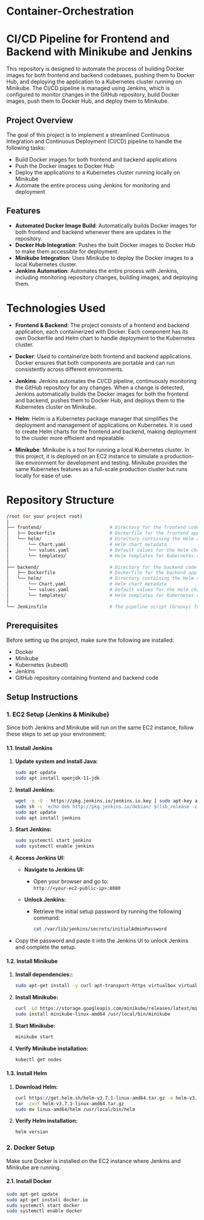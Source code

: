 # Container-Orchestration

# CI/CD Pipeline for Frontend and Backend with Minikube and Jenkins

This repository is designed to automate the process of building Docker images for both frontend and backend codebases, pushing them to Docker Hub, and deploying the application to a Kubernetes cluster running on Minikube. The CI/CD pipeline is managed using Jenkins, which is configured to monitor changes in the GitHub repository, build Docker images, push them to Docker Hub, and deploy them to Minikube.

## Project Overview

The goal of this project is to implement a streamlined Continuous Integration and Continuous Deployment (CI/CD) pipeline to handle the following tasks:

- Build Docker images for both frontend and backend applications
- Push the Docker images to Docker Hub
- Deploy the applications to a Kubernetes cluster running locally on Minikube
- Automate the entire process using Jenkins for monitoring and deployment

## Features

- **Automated Docker Image Build**: Automatically builds Docker images for both frontend and backend whenever there are updates in the repository.
- **Docker Hub Integration**: Pushes the built Docker images to Docker Hub to make them accessible for deployment.
- **Minikube Integration**: Uses Minikube to deploy the Docker images to a local Kubernetes cluster.
- **Jenkins Automation**: Automates the entire process with Jenkins, including monitoring repository changes, building images, and deploying them.

# Technologies Used

- **Frontend & Backend**: The project consists of a frontend and backend application, each containerized with Docker. Each component has its own Dockerfile and Helm chart to handle deployment to the Kubernetes cluster.

- **Docker**: Used to containerize both frontend and backend applications. Docker ensures that both components are portable and can run consistently across different environments.

- **Jenkins**: Jenkins automates the CI/CD pipeline, continuously monitoring the GitHub repository for any changes. When a change is detected, Jenkins automatically builds the Docker images for both the frontend and backend, pushes them to Docker Hub, and deploys them to the Kubernetes cluster on Minikube.

- **Helm**: Helm is a Kubernetes package manager that simplifies the deployment and management of applications on Kubernetes. It is used to create Helm charts for the frontend and backend, making deployment to the cluster more efficient and repeatable.

- **Minikube**: Minikube is a tool for running a local Kubernetes cluster. In this project, it is deployed on an EC2 instance to simulate a production-like environment for development and testing. Minikube provides the same Kubernetes features as a full-scale production cluster but runs locally for ease of use.

# Repository Structure

```bash
/root (or your project root)
│
├── frontend/                         # Directory for the frontend code
│   ├── Dockerfile                    # Dockerfile for the frontend application
│   └── helm/                         # Directory containing the Helm chart for frontend
│       └── Chart.yaml                # Helm chart metadata
│       └── values.yaml               # Default values for the Helm chart
│       └── templates/                # Helm templates for Kubernetes resources (e.g., Deployment, Service)
│
├── backend/                          # Directory for the backend code
│   ├── Dockerfile                    # Dockerfile for the backend application
│   └── helm/                         # Directory containing the Helm chart for backend
│       └── Chart.yaml                # Helm chart metadata
│       └── values.yaml               # Default values for the Helm chart
│       └── templates/                # Helm templates for Kubernetes resources (e.g., Deployment, Service)
│
└── Jenkinsfile                       # The pipeline script (Groovy) for Jenkins
```

## Prerequisites

Before setting up the project, make sure the following are installed:

- Docker
- Minikube
- Kubernetes (kubectl)
- Jenkins
- GitHub repository containing frontend and backend code

## Setup Instructions

### 1. EC2 Setup (Jenkins & Minikube)

Since both Jenkins and Minikube will run on the same EC2 instance, follow these steps to set up your environment:

#### 1.1. Install Jenkins

1. **Update system and install Java:**

   ```bash
   sudo apt update
   sudo apt install openjdk-11-jdk
   ```
   
2. **Install Jenkins:**

   ```bash
   wget -q -O - https://pkg.jenkins.io/jenkins.io.key | sudo apt-key add -
   sudo sh -c 'echo deb http://pkg.jenkins.io/debian/ $(lsb_release -cs) main > /etc/apt/sources.list.d/jenkins.list'
   sudo apt update
   sudo apt install jenkins
   ```

3. **Start Jenkins:**

   ```bash
   sudo systemctl start jenkins
   sudo systemctl enable jenkins
   ```

4. **Access Jenkins UI:**

   - **Navigate to Jenkins UI:**
     - Open your browser and go to:  
    `http://<your-ec2-public-ip>:8080`

   - **Unlock Jenkins:**
     - Retrieve the initial setup password by running the following command:  
       ```bash
       cat /var/lib/jenkins/secrets/initialAdminPassword
       ```
  - Copy the password and paste it into the Jenkins UI to unlock Jenkins and complete the setup.



#### 1.2. Install Minikube

1. **Install dependencies::**

   ```bash
   sudo apt-get install -y curl apt-transport-https virtualbox virtualbox-ext-pack
   ```
   
2. **Install Minikube:**

   ```bash
   curl -LO https://storage.googleapis.com/minikube/releases/latest/minikube-linux-amd64
   sudo install minikube-linux-amd64 /usr/local/bin/minikube
   ```

3. **Start Minikube:**

   ```bash
   minikube start
   ```

4. **Verify Minikube installation:**

   ```bash
   kubectl get nodes
   ```

#### 1.3. Install Helm

1. **Download Helm:**

   ```bash
   curl https://get.helm.sh/helm-v3.7.1-linux-amd64.tar.gz -o helm-v3.7.1-linux-amd64.tar.gz
   tar -zxvf helm-v3.7.1-linux-amd64.tar.gz
   sudo mv linux-amd64/helm /usr/local/bin/helm
   ```
2.  **Verify Helm installation:**

    ```bash
    helm version
    ```

### 2. Docker Setup 

Make sure Docker is installed on the EC2 instance where Jenkins and Minikube are running.

#### 2.1. Install Docker

```bash
sudo apt-get update
sudo apt-get install docker.io
sudo systemctl start docker
sudo systemctl enable docker
```
